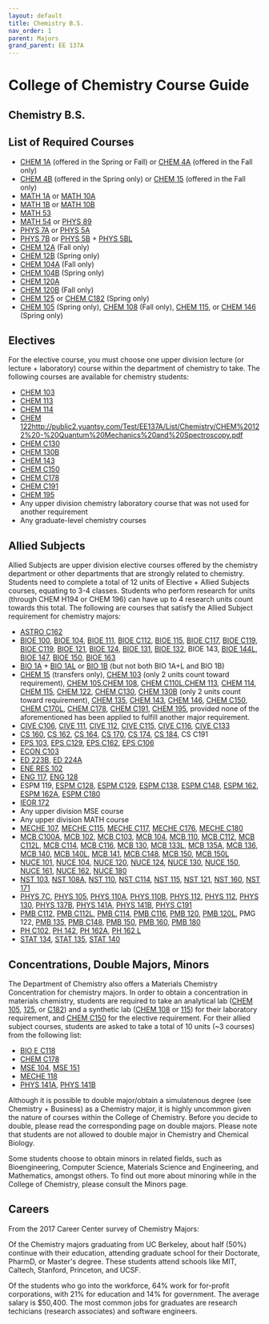 ```yaml
---
layout: default
title: Chemistry B.S.
nav_order: 1
parent: Majors
grand_parent: EE 137A
---
```


# College of Chemistry Course Guide

## Chemistry B.S.

## List of Required Courses

- [CHEM 1A](http://public2.yuantsy.com/Test/EE137A/List/Chemistry/CHEM%201A%20-%20General%20Chemistry.pdf) (offered in the Spring or Fall) or [CHEM 4A](http://public2.yuantsy.com/Test/EE137A/List/Chemistry/CHEM%204A%20-%20General%20Chemistry%20and%20Quantitative%20Analysis.pdf) (offered in the Fall only)
- [CHEM 4B](http://public2.yuantsy.com/Test/EE137A/List/Chemistry/Chem%204B%20-%20General%20Chemistry%20and%20Quantitative%20Analysis.pdf) (offered in the Spring only) or [CHEM 15](http://public2.yuantsy.com/Test/EE137A/List/Chemistry/15Course%20Title.pdf) (offered in the Fall only)
- [MATH 1A](http://public2.yuantsy.com/Test/EE137A/Mathematics/Math%201A%20-%20Calculus.pdf) or [MATH 10A](http://public2.yuantsy.com/Test/EE137A/Mathematics/MATH%2010A%20-%20Methods%20of%20Mathematics_%20Calculus%2C%20Statistics%2C%20and%20Combinatorics%20%28I%29.pdf)
- [MATH 1B](http://public2.yuantsy.com/Test/EE137A/Mathematics/MATH%201B%20-%20Calculus.pdf) or [MATH 10B](http://public2.yuantsy.com/Test/EE137A/Mathematics/MATH%2010A%20-%20Methods%20of%20Mathematics_%20Calculus%2C%20Statistics%2C%20and%20Combinatorics%20%28I%29.pdf)
- [MATH 53](http://public2.yuantsy.com/Test/EE137A/Mathematics/MATH%2010A%20-%20Methods%20of%20Mathematics_%20Calculus%2C%20Statistics%2C%20and%20Combinatorics%20%28I%29.pdf)
- [MATH 54](http://public2.yuantsy.com/Test/EE137A/Mathematics/MATH%2010A%20-%20Methods%20of%20Mathematics_%20Calculus%2C%20Statistics%2C%20and%20Combinatorics%20%28I%29.pdf) or [PHYS 89](http://public2.yuantsy.com/Test/EE137A/Physics/PHYS%2089%20-%20Introduction%20to%20Mathematical%20Physics.pdf)
- [PHYS 7A](http://public2.yuantsy.com/Test/EE137A/Physics/PHYS%207A%20-%20Physics%20for%20Scientists%20and%20Engineers.pdf) or [PHYS 5A](http://public2.yuantsy.com/Test/EE137A/Physics/PHYS%205A%20-%20Introductory%20Mechanics%20and%20Relativity.pdf)
- [PHYS 7B](http://public2.yuantsy.com/Test/EE137A/Physics/PHYS%207B%20-%20Physics%20for%20Scientists%20and%20Engineers.pdf) or [PHYS 5B](http://public2.yuantsy.com/Test/EE137A/Physics/PHYS%205B%20-%20Introductory%20Electromagnetism%2C%20Waves%2C%20and%20Optics.pdf) + [PHYS 5BL](http://public2.yuantsy.com/Test/EE137A/Physics/PHYS%205BL%20-%20Introduction%20to%20Experimental%20Physics%20I.pdf)
- [CHEM 12A](http://public2.yuantsy.com/Test/EE137A/List/Chemistry/CHEM%2012A%20-%20Organic%20Chemistry%20%281%29.pdf) (Fall only)
- [CHEM 12B](http://public2.yuantsy.com/Test/EE137A/List/Chemistry/CHEM%2012B%20-%20Organic%20Chemistry%20%282%29.pdf) (Spring only)
- [CHEM 104A](http://public2.yuantsy.com/Test/EE137A/List/Chemistry/CHEM%2096%20-%20Introduction%20to%20Research%20and%20Study%20in%20the%20College%20of%20Chemistry.pdf) (Fall only)
- [CHEM 104B](http://public2.yuantsy.com/Test/EE137A/List/Chemistry/CHEM%20104B%20-%20Advanced%20Inorganic%20Chemistry%20%282%29.pdf) (Spring only)
- [CHEM 120A](http://public2.yuantsy.com/Test/EE137A/List/Chemistry/CHEM%20120A%20-%20Physical%20Chemistry%20%28Quantum%20Mechanics%29.pdf)
- [CHEM 120B](http://public2.yuantsy.com/Test/EE137A/List/Chemistry/CHEM%20120B%20-%20Physical%20Chemistry%20%28Statistical%20Mechanics%29.pdf) (Fall only)
- [CHEM 125](http://public2.yuantsy.com/Test/EE137A/List/Chemistry/CHEM%20125%20-%20Physical%20Chemistry%20Laboratory.pdf) or [CHEM C182](http://public2.yuantsy.com/Test/EE137A/List/Chemistry/CHEM%20C182_EPS%20C182%20-%20Atmospheric%20Chemistry%20and%20Physics%20Laboratory.pdf) (Spring only)
- [CHEM 105](http://public2.yuantsy.com/Test/EE137A/List/Chemistry/CHEM%20105%20-%20Instrumental%20Analysis%20Laboratory.pdf) (Spring only), [CHEM 108](http://public2.yuantsy.com/Test/EE137A/Majors/CHEM%20108%20Inorganic%20Synthesis%20Laboratory.pdf) (Fall only), [CHEM 115](http://public2.yuantsy.com/Test/EE137A/List/Chemistry/115Course%20Title.pdf), or [CHEM 146](http://public2.yuantsy.com/Test/EE137A/List/Chemistry/CHEM%20146%20-%20Radiochemical%20Methods%20in%20Nuclear%20Technology%20and%20Forensics.pdf) (Spring only)

## Electives

For the elective course, you must choose one upper division lecture (or lecture + laboratory) course within the department of chemistry to take. The following courses are available for chemistry students:

- [CHEM 103](http://public2.yuantsy.com/Test/EE137A/List/Chemistry/CHEM%2096%20-%20Introduction%20to%20Research%20and%20Study%20in%20the%20College%20of%20Chemistry.pdf)
- [CHEM 113](http://public2.yuantsy.com/Test/EE137A/List/Chemistry/CHEM%20113%20-%20Advanced%20Mechanistic%20Organic%20Chemistry.pdf)
- [CHEM 114](http://public2.yuantsy.com/Test/EE137A/List/Chemistry/114Course%20Title.pdf)
- [CHEM 122]()http://public2.yuantsy.com/Test/EE137A/List/Chemistry/CHEM%20122%20-%20Quantum%20Mechanics%20and%20Spectroscopy.pdf
- [CHEM C130](http://public2.yuantsy.com/Test/EE137A/List/Chemistry/CHEM%20C130_MCB%20C100A%20-%20Biophysical%20Chemistry_%20Physical%20Principles%20and%20the%20Molecules%20of%20Life.pdf)
- [CHEM 130B](http://public2.yuantsy.com/Test/EE137A/List/Chemistry/CHEM%20125%20-%20Physical%20Chemistry%20Laboratory.pdf)
- [CHEM 143](http://public2.yuantsy.com/Test/EE137A/List/Chemistry/CHEM%20143%20-%20Nuclear%20Chemistry.pdf)
- [CHEM C150](http://public2.yuantsy.com/Test/EE137A/List/Chemistry/CHEM%20C150%20-%20Introduction%20to%20Materials%20Chemistry.pdf)
- [CHEM C178](http://public2.yuantsy.com/Test/EE137A/List/Chemistry/CBE%20C178_CHEM%20C178%20-%20Polymer%20Science%20and%20Technology.pdf)
- [CHEM C191](http://public2.yuantsy.com/Test/EE137A/List/Chemistry/CHEM%20C191_CS%20C191_PHYS%20C191%20-%20Quantum%20Information%20Science%20and%20Technology.pdf)
- [CHEM 195](http://public2.yuantsy.com/Test/EE137A/List/Chemistry/chem195Course%20Title.pdf)
- Any upper division chemistry laboratory course that was not used for another requirement
- Any graduate-level chemistry courses

## Allied Subjects

Allied Subjects are upper division elective courses offered by the chemistry department or other departments that are strongly related to chemistry. Students need to complete a total of 12 units of Elective + Allied Subjects courses, equating to 3-4 classes. Students who perform research for units (through CHEM H194 or CHEM 196) can have up to 4 research units count towards this total. The following are courses that satisfy the Allied Subject requirement for chemistry majors:

- [ASTRO C162](http://public2.yuantsy.com/Test/EE137A/List/Astronomy/ASTRO%20C162_EPS%20C162%20-%20Planetary%20Astrophysics.pdf)
- [BIOE 100](http://public2.yuantsy.com/Test/EE137A/List/Bioengineering/BioE%20100%20-%20Ethics%20in%20Science%20and%20Engineering.pdf), [BIOE 104](http://public2.yuantsy.com/Test/EE137A/List/Bioengineering/BIOE%20104%20-%20Biological%20Transport%20Phenomena.pdf), [BIOE 111](http://public2.yuantsy.com/Test/EE137A/List/Bioengineering/BIOE%20111%20-%20Functional%20Biomaterials%20Development%20and%20Characterization.pdf), [BIOE C112](http://public2.yuantsy.com/Test/EE137A/List/Bioengineering/BIOE%20C112_MECHE%20C115%20-%20Molecular%20Biomechanics%20and%20Mechanobiology%20of%20the%20Cell.pdf), [BIOE 115](http://public2.yuantsy.com/Test/EE137A/List/Bioengineering/BIOE%20C112_MECHE%20C115%20-%20Molecular%20Biomechanics%20and%20Mechanobiology%20of%20the%20Cell.pdf), [BIOE C117](http://public2.yuantsy.com/Test/EE137A/List/Bioengineering/BIOE%20C117_MECHE%20C117%20-%20Structural%20Aspects%20of%20Biomaterials.pdf), [BIOE C119](http://public2.yuantsy.com/Test/EE137A/List/Bioengineering/BIOE%20C119_MECHE%20C176%20-%20Orthopedic%20Biomechanics.pdf), [BIOE C119](http://public2.yuantsy.com/Test/EE137A/List/Bioengineering/BIOE%20C119_MECHE%20C176%20-%20Orthopedic%20Biomechanics.pdf), [BIOE 121](http://public2.yuantsy.com/Test/EE137A/List/Bioengineering/BIOE%20121%20-%20BioMEMS%20and%20Medical%20Devices.pdf), [BIOE 124](http://public2.yuantsy.com/Test/EE137A/List/Bioengineering/BIO%20124%20-%20Basic%20Principles%20of%20Drug%20Delivery.pdf), [BIOE 131](http://public2.yuantsy.com/Test/EE137A/List/Bioengineering/BIOE%20131%20-%20Introduction%20to%20Computational%20Molecular%20and%20Cell%20Biology.pdf), [BIOE 132](http://public2.yuantsy.com/Test/EE137A/List/Bioengineering/BIOE%20132%20-%20Genetic%20Devices.pdf), BIOE 143, [BIOE 144L](http://public2.yuantsy.com/Test/EE137A/List/Bioengineering/BIOE%20140L%20-%20Synthetic%20Biology%20Laboratory.pdf), [BIOE 147](http://public2.yuantsy.com/Test/EE137A/List/Bioengineering/BIOE%20147%20-%20Principles%20of%20Synthetic%20Biology.pdf), [BIOE 150](http://public2.yuantsy.com/Test/EE137A/List/Bioengineering/BIOE%20150%20-%20Introduction%20of%20Bionanoscience%20and%20Bionanotechnology.pdf), [BIOE 163](http://public2.yuantsy.com/Test/EE137A/List/Bioengineering/BIOE%20163%20-%20Principles%20of%20Molecular%20and%20Cellular%20Biophotonics.pdf)
- [BIO 1A](http://public2.yuantsy.com/Test/EE137A/List/Biology/BIO%201A%20-%20General%20Biology%20Lecture.pdf) + [BIO 1AL](http://public2.yuantsy.com/Test/EE137A/List/Biology/BIO%201A%20-%20General%20Biology%20Lecture.pdf) or [BIO 1B](http://public2.yuantsy.com/Test/EE137A/List/Biology/BIO%201B%20-%20General%20Biology%20Lecture%20and%20Laboratory.pdf) (but not both BIO 1A+L and BIO 1B)
- [CHEM 15](http://public2.yuantsy.com/Test/EE137A/List/Chemistry/15Course%20Title.pdf) (transfers only), [CHEM 103](http://public2.yuantsy.com/Test/EE137A/List/Chemistry/CHEM%2096%20-%20Introduction%20to%20Research%20and%20Study%20in%20the%20College%20of%20Chemistry.pdf) (only 2 units count toward requirement), [CHEM 105](http://public2.yuantsy.com/Test/EE137A/List/Chemistry/CHEM%20105%20-%20Instrumental%20Analysis%20Laboratory.pdf),[CHEM 108](http://public2.yuantsy.com/Test/EE137A/Majors/CHEM%20108%20Inorganic%20Synthesis%20Laboratory.pdf), [CHEM C110L](http://public2.yuantsy.com/Test/EE137A/List/Chemistry/CHEM%20C110L_MCB%20C110L%20%E2%80%93%20GENERAL%20BIOCHEMISTRY%20AND%20MOLECULAR%20BIOLOGY%20LABORATORY.pdf),[CHEM 113](http://public2.yuantsy.com/Test/EE137A/List/Chemistry/CHEM%20113%20-%20Advanced%20Mechanistic%20Organic%20Chemistry.pdf), [CHEM 114](http://public2.yuantsy.com/Test/EE137A/List/Chemistry/114Course%20Title.pdf), [CHEM 115](http://public2.yuantsy.com/Test/EE137A/List/Chemistry/115Course%20Title.pdf), [CHEM 122](http://public2.yuantsy.com/Test/EE137A/List/Chemistry/CHEM%20122%20-%20Quantum%20Mechanics%20and%20Spectroscopy.pdf), [CHEM C130](http://public2.yuantsy.com/Test/EE137A/List/Chemistry/CHEM%20C130_MCB%20C100A%20-%20Biophysical%20Chemistry_%20Physical%20Principles%20and%20the%20Molecules%20of%20Life.pdf), [CHEM 130B](http://public2.yuantsy.com/Test/EE137A/List/Chemistry/CHEM%20125%20-%20Physical%20Chemistry%20Laboratory.pdf) (only 2 units count toward requirement), [CHEM 135](http://public2.yuantsy.com/Test/EE137A/List/Chemistry/Chem%20135%20-%20Chemical%20Biology.pdf), [CHEM 143](http://public2.yuantsy.com/Test/EE137A/List/Chemistry/CHEM%20143%20-%20Nuclear%20Chemistry.pdf), [CHEM 146](http://public2.yuantsy.com/Test/EE137A/List/Chemistry/CHEM%20146%20-%20Radiochemical%20Methods%20in%20Nuclear%20Technology%20and%20Forensics.pdf), [CHEM C150](http://public2.yuantsy.com/Test/EE137A/List/Chemistry/CHEM%20C150%20-%20Introduction%20to%20Materials%20Chemistry.pdf), [CHEM C170L](http://public2.yuantsy.com/Test/EE137A/List/Chemistry/CBE%20C170L_CHEM%20C170L%20-%20Biochemical%20Engineering%20Laboratory.pdf), [CHEM C178](http://public2.yuantsy.com/Test/EE137A/List/Chemistry/CBE%20C178_CHEM%20C178%20-%20Polymer%20Science%20and%20Technology.pdf), [CHEM C191](http://public2.yuantsy.com/Test/EE137A/List/Chemistry/CHEM%20C191_CS%20C191_PHYS%20C191%20-%20Quantum%20Information%20Science%20and%20Technology.pdf), [CHEM 195](http://public2.yuantsy.com/Test/EE137A/List/Chemistry/chem195Course%20Title.pdf), provided none of the aforementioned has been applied to fulfill another major requirement.
- [CIVE C106](http://public2.yuantsy.com/Test/EE137A/List/CivilandEnvironmentalEngineering/CIVE%20C106_EPS%20C180_ESPM%20C180%20-%20Air%20Pollution.pdf), [CIVE 111](http://public2.yuantsy.com/Test/EE137A/List/CivilandEnvironmentalEngineering/CIVE%20111%20-%20Environmental%20Engineering.pdf), [CIVE 112](http://public2.yuantsy.com/Test/EE137A/List/CivilandEnvironmentalEngineering/CIVE%20112%20-%20Environmental%20Engineering%20Design.pdf), [CIVE C115](http://public2.yuantsy.com/Test/EE137A/List/CivilandEnvironmentalEngineering/CIVE%20115%20-%20Water%20Chemistry.pdf), [CIVE C116](http://public2.yuantsy.com/Test/EE137A/List/CivilandEnvironmentalEngineering/CIVE%20C116%20_ESPM%20C128%20-%20Chemistry%20of%20Soils.pdf), [CIVE C133](http://public2.yuantsy.com/Test/EE137A/List/CivilandEnvironmentalEngineering/CIVE%20124%20-%20Structural%20Design%20in%20Timber.pdf)
- [CS 160](http://public2.yuantsy.com/Test/EE137A/List/ComputerScience/CS%20160%20-%20User%20Interface%20Design%20and%20Development.pdf), [CS 162](http://public2.yuantsy.com/Test/EE137A/List/ComputerScience/CS%20162%20-%20Operating%20Systems%20and%20System%20Programming.pdf), [CS 164](http://public2.yuantsy.com/Test/EE137A/List/ComputerScience/CS%20164%20-%20Programming%20Languiaces%20and%20Compilers.pdf), [CS 170](http://public2.yuantsy.com/Test/EE137A/List/ComputerScience/CS%20170%20-%20Efficient%20Algorithms%20and%20Intractable%20Problems.pdf), [CS 174](http://public2.yuantsy.com/Test/EE137A/List/ComputerScience/CS%20174%20-%20Combinatorics%20and%20Discrete%20Probability.pdf), [CS 184](http://public2.yuantsy.com/Test/EE137A/List/ComputerScience/CS%20184%20-%20Foundations%20of%20Computer%20Graphics.pdf), CS C191
- [EPS 103](http://public2.yuantsy.com/Test/EE137A/List/EarthandPlanetaryScience/EPS%20103%20-%20Introduction%20to%20Aquatic%20and%20Marine%20Geochemistry.pdf), [EPS C129](http://public2.yuantsy.com/Test/EE137A/List/EarthandPlanetaryScience/EPS%20C129_ESPM%20C129%20-%20Biometerology.pdf), [EPS C162](http://public2.yuantsy.com/Test/EE137A/List/EarthandPlanetaryScience/EPS%20130%20-%20Strong%20Motion%20Seismology.pdf), [EPS C106](http://public2.yuantsy.com/Test/EE137A/List/EarthandPlanetaryScience/CIVE%20C106_EPS%20C180_ESPM%20C180%20-%20Air%20Pollution.pdf)
- [ECON C103](http://public2.yuantsy.com/Test/EE137A/List/Economics/ECON%20C103_MATH%20C103%20-%20Introduction%20to%20Mathematical%20Economics.pdf)
- [ED 223B](http://public2.yuantsy.com/Test/EE137A/List/Education/EDUC%20223B%20-%20Special%20Problems%20in%20Mathematics%2C%20Science%2C%20and%20Technology%20Education.pdf), [ED 224A](http://public2.yuantsy.com/Test/EE137A/List/Education/EDUC%20224A%20-%20Mathematical%20Thinking%20and%20Problem%20Solving.pdf)
- [ENE RES 102](http://public2.yuantsy.com/Test/EE137A/List/EnergyandResourcesGroup/ENE%20RES%20102%20-%20Quantitative%20Aspects%20of%20Global%20Environmental%20Problems.pdf)
- [ENG 117](http://public2.yuantsy.com/Test/EE137A/List/Engineering/E%20117%20-%20Methods%20of%20Engineering%20Analysis.pdf), [ENG 128](http://public2.yuantsy.com/Test/EE137A/List/Engineering/E%20128%20-%20Advanced%20Engineering%20Design%20Graphics.pdf)
- ESPM 119, [ESPM C128](http://public2.yuantsy.com/Test/EE137A/List/EnvironmentalSciencePolicyandManagement/128Course%20Title.pdf), [ESPM C129](http://public2.yuantsy.com/Test/EE137A/List/EnvironmentalSciencePolicyandManagement/128Course%20Title.pdf), [ESPM C138](http://public2.yuantsy.com/Test/EE137A/List/EnvironmentalSciencePolicyandManagement/ESPM%20C138_MCB%20C114_PMB%20C114%20-%20Introduction%20to%20Comparative%20Virology.pdf), [ESPM C148](http://public2.yuantsy.com/Test/EE137A/List/EnvironmentalSciencePolicyandManagement/148Course%20Title.pdf), [ESPM 162](http://public2.yuantsy.com/Test/EE137A/List/EnvironmentalSciencePolicyandManagement/ESPM%20162%20-%20Bioethics%20and%20Society.pdf), [ESPM 162A](http://public2.yuantsy.com/Test/EE137A/List/EnvironmentalSciencePolicyandManagement/ESPM%20162A%20-%20Health%2C%20Medicine%2C%20Society%20and%20Environment.pdf), [ESPM C180](http://public2.yuantsy.com/Test/EE137A/List/EnvironmentalSciencePolicyandManagement/180CIVE%20C106_EPS%20C180_ESPM%20C180%20-%20Air%20Pollution.pdf)
- [IEOR 172](http://public2.yuantsy.com/Test/EE137A/List/IndustrialEngineeringandOperationsResearch/IEOR%20172%20-%20Technology%20Firm%20Leadership.pdf)
- Any upper division MSE course
- Any upper division MATH course
- [MECHE 107](http://public2.yuantsy.com/Test/EE137A/MechanicalEngineering/MECHE%20107%20-%20Mechanical%20Engineering%20Laboratory.pdf), [MECHE C115](http://public2.yuantsy.com/Test/EE137A/MechanicalEngineering/BIOE%20C112_MECHE%20C115%20-%20Molecular%20Biomechanics%20and%20Mechanobiology%20of%20the%20Cell.pdf), [MECHE C117](http://public2.yuantsy.com/Test/EE137A/MechanicalEngineering/BIOE%20C117_MECHE%20C117%20-%20Structural%20Aspects%20of%20Biomaterials.pdf), [MECHE C176](http://public2.yuantsy.com/Test/EE137A/MechanicalEngineering/BIOE%20C119_MECHE%20C176%20-%20Orthopedic%20Biomechanics.pdf), [MECHE C180](http://public2.yuantsy.com/Test/EE137A/MechanicalEngineering/CIVE%20C133_MECHE%20C180%20-%20Engineering%20Analysis%20Using%20the%20Finite%20Element%20Method.pdf)
- [MCB C100A](http://public2.yuantsy.com/Test/EE137A/MolecularandCellBiology/CHEM%20C130_MCB%20C100A%20-%20Biophysical%20Chemistry_%20Physical%20Principles%20and%20the%20Molecules%20of%20Life.pdf), [MCB 102](http://public2.yuantsy.com/Test/EE137A/MolecularandCellBiology/MCB%20102%20-%20Survey%20of%20the%20Principles%20of%20Biochemistry%20and%20Molecular%20Biology.pdf), [MCB C103](http://public2.yuantsy.com/Test/EE137A/Majors/MCB%20C103_PH%20C102_PMB%20C103%20-%20Bacterial%20Pathogenesis.pdf), [MCB 104](http://public2.yuantsy.com/Test/EE137A/MolecularandCellBiology/MCB%20104%20-%20Genetics%2C%20Genomics%2C%20and%20Cell%20Biology.pdf), [MCB 110](http://public2.yuantsy.com/Test/EE137A/MolecularandCellBiology/MCB%20110%20-%20Molecular%20Biology_%20Macromolecular%20Synthesis%20and%20Cellular%20Function.pdf), [MCB C112](http://public2.yuantsy.com/Test/EE137A/MolecularandCellBiology/MCB%20C112_PMB%20C112%20-%20General%20Microbiology.pdf), [MCB C112L](http://public2.yuantsy.com/Test/EE137A/MolecularandCellBiology/MCB%20112L_PMB%20C112L%20-%20General%20Microbiology%20Laboratory.pdf), [MCB C114](http://public2.yuantsy.com/Test/EE137A/MolecularandCellBiology/ESPM%20C138_MCB%20C114_PMB%20C114%20-%20Introduction%20to%20Comparative%20Virology.pdf), [MCB C116](http://public2.yuantsy.com/Test/EE137A/MolecularandCellBiology/MCB%20C116_PMB%20C116%20-%20Microbial%20Diversity.pdf), [MCB 130](http://public2.yuantsy.com/Test/EE137A/MolecularandCellBiology/CHEM%20C130_MCB%20C100A%20-%20Biophysical%20Chemistry_%20Physical%20Principles%20and%20the%20Molecules%20of%20Life.pdf), [MCB 133L](http://public2.yuantsy.com/Test/EE137A/MolecularandCellBiology/MCB%20133L%20-%20Physiology%20and%20Cell%20Biology%20Laboratory.pdf), [MCB 135A](http://public2.yuantsy.com/Test/EE137A/MolecularandCellBiology/MCB%20135A%20-%20Topics%20in%20Cell%20and%20Developmental%20Biology_%20Molecular%20Endocrinology.pdf), [MCB 136](http://public2.yuantsy.com/Test/EE137A/MolecularandCellBiology/MCB%20136%20-%20Physiology.pdf), [MCB 140](http://public2.yuantsy.com/Test/EE137A/MolecularandCellBiology/MCB%20140%20-%20General%20Genetics.pdf), [MCB 140L](http://public2.yuantsy.com/Test/EE137A/MolecularandCellBiology/MCB%20140L%20-%20Genetics%20Laboratory.pdf), [MCB 141](http://public2.yuantsy.com/Test/EE137A/MolecularandCellBiology/MCB%20141%20-%20Developmental%20Biology.pdf), [MCB C148](http://public2.yuantsy.com/Test/EE137A/MolecularandCellBiology/MCB%20C148_PMB%20C148%20-%20Microbial%20Genomics%20and%20Genetics.pdf), [MCB 150](http://public2.yuantsy.com/Test/EE137A/MolecularandCellBiology/MCB%20150%20-%20Molecular%20Immunology.pdf), [MCB 150L](http://public2.yuantsy.com/Test/EE137A/MolecularandCellBiology/MCB%20150L%20-%20Immunology%20Laboratory.pdf)
- [NUCE 101](http://public2.yuantsy.com/Test/EE137A/NuclearEngineering/NUCE%20101%20-%20Nuclear%20Reactions%20and%20Radiation.pdf), [NUCE 104](http://public2.yuantsy.com/Test/EE137A/NuclearEngineering/NUCE%20104%20-%20Radiation%20Detection%20and%20Nuclear%20Instrumentation%20Laboratory.pdf), [NUCE 120](http://public2.yuantsy.com/Test/EE137A/NuclearEngineering/NUCE%20120%20-%20Nuclear%20Materials.pdf), [NUCE 124](http://public2.yuantsy.com/Test/EE137A/NuclearEngineering/NUCE%20124%20-%20Radioactive%20Waste%20Management.pdf), [NUCE 130](http://public2.yuantsy.com/Test/EE137A/NuclearEngineering/NUCE%20130%20-%20Analytical%20Methods%20for%20Non-proliferation.pdf), [NUCE 150](http://public2.yuantsy.com/Test/EE137A/NuclearEngineering/NUCE%20150%20-%20Introduction%20to%20Nucelar%20Reactor%20Theory.pdf), [NUCE 161](http://public2.yuantsy.com/Test/EE137A/NuclearEngineering/NUCE%20161%20-%20Nuclear%20Power%20Engieering.pdf), [NUCE 162](http://public2.yuantsy.com/Test/EE137A/NuclearEngineering/NUCE%20162%20-%20Radiation%20Biophysics%20and%20Dosimetry.pdf), [NUCE 180](http://public2.yuantsy.com/Test/EE137A/NuclearEngineering/NUCE%20180%20-%20Introduction%20to%20Controlled%20Fusion.pdf)
- [NST 103](http://public2.yuantsy.com/Test/EE137A/NutritionalScienceandToxicology/NST%20103%20-%20Nutrient%20Function%20and%20Metabolism.pdf), [NST 108A](http://public2.yuantsy.com/Test/EE137A/NutritionalScienceandToxicology/NST%20108A%20-%20Introduction%20and%20Application%20of%20Food%20Science.pdf), [NST 110](http://public2.yuantsy.com/Test/EE137A/NutritionalScienceandToxicology/NST%20110%20-%20Toxicology.pdf), [NST C114](http://public2.yuantsy.com/Test/EE137A/NutritionalScienceandToxicology/114Course%20Title.pdf), [NST 115](http://public2.yuantsy.com/Test/EE137A/NutritionalScienceandToxicology/NST%20115%20-%20Principles%20of%20Drug%20Action.pdf), [NST 121](http://public2.yuantsy.com/Test/EE137A/NutritionalScienceandToxicology/NST%20121%20-%20Computation%20Toxicology.pdf), [NST 160](http://public2.yuantsy.com/Test/EE137A/NutritionalScienceandToxicology/NST%20160%20-%20Metabolic%20Bases%20of%20Human%20Health%20and%20Diseases.pdf), [NST 171](http://public2.yuantsy.com/Test/EE137A/NutritionalScienceandToxicology/NST%20171%20-%20Nutrition%20and%20Toxicology%20Laboratory.pdf)
- [PHYS 7C](http://public2.yuantsy.com/Test/EE137A/Physics/PHYS%207C%20-%20Physics%20for%20Scientists%20and%20Engineers%20%28III%29.pdf), [PHYS 105](http://public2.yuantsy.com/Test/EE137A/Physics/PHYS%20105%20-%20Analytic%20Mechanics.pdf), [PHYS 110A](http://public2.yuantsy.com/Test/EE137A/Physics/PHYS%20110A%20-%20Electromagnetism%20and%20Optics.pdf), [PHYS 110B](http://public2.yuantsy.com/Test/EE137A/Physics/PHYS%20110B%20-%20Electromagnetism%20and%20Optics.pdf), [PHYS 112](http://public2.yuantsy.com/Test/EE137A/Physics/PHYS%20112%20-%20Introduction%20to%20Statistical%20and%20Thermal%20Physics.pdf), [PHYS 112](http://public2.yuantsy.com/Test/EE137A/Physics/PHYS%20112%20-%20Introduction%20to%20Statistical%20and%20Thermal%20Physics.pdf), [PHYS 130](http://public2.yuantsy.com/Test/EE137A/Physics/PHYS%20130%20-%20Quantum%20and%20Nonlinear%20Optics.pdf), [PHYS 137B](http://public2.yuantsy.com/Test/EE137A/Physics/PHYS%20137A%20-%20Quantum%20Mechanics.pdf), [PHYS 141A](http://public2.yuantsy.com/Test/EE137A/Physics/PHYS%20141A%20-%20Solid%20State%20Physics.pdf), [PHYS 141B](http://public2.yuantsy.com/Test/EE137A/Physics/PHYS%20141B%20-%20Solid%20State%20Physics.pdf), [PHYS C191](http://public2.yuantsy.com/Test/EE137A/Majors/CHEM%20C191_CS%20C191_PHYS%20C191%20-%20Quantum%20Information%20Science%20and%20Technology.pdf)
- [PMB C112](http://public2.yuantsy.com/Test/EE137A/PlantandMicrobialBiology/MCB%20112L_PMB%20C112L%20-%20General%20Microbiology%20Laboratory.pdf), [PMB C112L](httphttp://public2.yuantsy.com/Test/EE137A/PlantandMicrobialBiology/PMB%20120L%20-%20Laboratory%20for%20Biology%20of%20Algae.pdf://public2.yuantsy.com/Test/EE137A/PlantandMicrobialBiology/MCB%20112L_PMB%20C112L%20-%20General%20Microbiology%20Laboratory.pdf), [PMB C114](http://public2.yuantsy.com/Test/EE137A/PlantandMicrobialBiology/ESPM%20C138_MCB%20C114_PMB%20C114%20-%20Introduction%20to%20Comparative%20Virology.pdf), [PMB C116](http://public2.yuantsy.com/Test/EE137A/PlantandMicrobialBiology/MCB%20C116_PMB%20C116%20-%20Microbial%20Diversity.pdf), [PMB 120](http://public2.yuantsy.com/Test/EE137A/PlantandMicrobialBiology/PMB%20120%20-%20Biology%20of%20Algae.pdf), [PMB 120L](http://public2.yuantsy.com/Test/EE137A/PlantandMicrobialBiology/PMB%20120L%20-%20Laboratory%20for%20Biology%20of%20Algae.pdf), PMG 122, [PMB 135](http://public2.yuantsy.com/Test/EE137A/PlantandMicrobialBiology/PMB%20135%20-%20Physiology%20and%20Biochemistry%20of%20Plants.pdf), [PMB C148](http://public2.yuantsy.com/Test/EE137A/PlantandMicrobialBiology/MCB%20C148_PMB%20C148%20-%20Microbial%20Genomics%20and%20Genetics.pdf), [PMB 150](http://public2.yuantsy.com/Test/EE137A/PlantandMicrobialBiology/PMB%20150%20-%20Plant%20Cell%20Biology.pdf), [PMB 160](http://public2.yuantsy.com/Test/EE137A/PlantandMicrobialBiology/PMB%20160%20-%20Plant%20Molecular%20Genetics.pdf), [PMB 180](http://public2.yuantsy.com/Test/EE137A/PlantandMicrobialBiology/PMB%20180%20-%20Environmental%20Plant%20Biology.pdf)
- [PH C102](http://public2.yuantsy.com/Test/EE137A/PublicHealth/MCB%20C103_PH%20C102_PMB%20C103%20-%20Bacterial%20Pathogenesis.pdf), [PH 142](http://public2.yuantsy.com/Test/EE137A/PublicHealth/PH%20142%20-%20Introduction%20to%20Probability%20and%20Statistics%20in%20Biology%20and%20Public%20Health.pdf), [PH 162A](http://public2.yuantsy.com/Test/EE137A/PublicHealth/PH%20162A%20-%20Public%20Health%20Microbiology%20Lecture.pdf), [PH 162 L](http://public2.yuantsy.com/Test/EE137A/PublicHealth/PH%20162L%20-%20Public%20Health%20Microbiology%20Laboratory.pdf)
- [STAT 134](http://public2.yuantsy.com/Test/EE137A/Statistics/STAT%20134%20-%20Concepts%20of%20Probability.pdf), [STAT 135](http://public2.yuantsy.com/Test/EE137A/Statistics/STAT%20135%20-%20Concepts%20of%20Statistics.pdf), [STAT 140](http://public2.yuantsy.com/Test/EE137A/Statistics/STAT%20140%20-%20Probability%20for%20Data%20Science.pdf)

## Concentrations, Double Majors, Minors

The Department of Chemistry also offers a Materials Chemistry Concentration for chemistry majors. In order to obtain a concentration in materials chemistry, students are required to take an analytical lab ([CHEM 105](http://public2.yuantsy.com/Test/EE137A/List/Chemistry/CHEM%20105%20-%20Instrumental%20Analysis%20Laboratory.pdf), [125](http://public2.yuantsy.com/Test/EE137A/List/Chemistry/CHEM%20125%20-%20Physical%20Chemistry%20Laboratory.pdf), or [C182](http://public2.yuantsy.com/Test/EE137A/List/Chemistry/CHEM%20C182_EPS%20C182%20-%20Atmospheric%20Chemistry%20and%20Physics%20Laboratory.pdf)) and a synthetic lab ([CHEM 108](http://public2.yuantsy.com/Test/EE137A/Majors/CHEM%20108%20Inorganic%20Synthesis%20Laboratory.pdf) or [115](http://public2.yuantsy.com/Test/EE137A/List/Chemistry/115Course%20Title.pdf)) for their laboratory requirement, and [CHEM C150](http://public2.yuantsy.com/Test/EE137A/List/Chemistry/CHEM%20C150%20-%20Introduction%20to%20Materials%20Chemistry.pdf) for the elective requirement. For their allied subject courses, students are asked to take a total of 10 units (~3 courses) from the following list:

- [BIO E C118](http://public2.yuantsy.com/Test/EE137A/List/Bioengineering/BIOE%20C118_MSE%20C118%20-%20Biological%20Performance%20of%20Materials.pdf)
- [CHEM C178](http://public2.yuantsy.com/Test/EE137A/List/Chemistry/CBE%20C178_CHEM%20C178%20-%20Polymer%20Science%20and%20Technology.pdf)
- [MSE 104](http://public2.yuantsy.com/Test/EE137A/ListMaterialsScienceandEngineering/MSE%20104%20-%20Materials%20Characterization.pdf), [MSE 151](http://public2.yuantsy.com/Test/EE137A/ListMaterialsScienceandEngineering/MSE%20151%20-%20Polymeric%20Materials.pdf)
- [MECHE 118](http://public2.yuantsy.com/Test/EE137A/MechanicalEngineering/MECHE%20118%20-%20Introduction%20to%20Nanotechnology.pdf)
- [PHYS 141A](http://public2.yuantsy.com/Test/EE137A/Physics/PHYS%20141A%20-%20Solid%20State%20Physics.pdf), [PHYS 141B](http://public2.yuantsy.com/Test/EE137A/Physics/PHYS%20141B%20-%20Solid%20State%20Physics.pdf)

Although it is possible to double major/obtain a simulatenous degree (see Chemistry + Business) as a Chemistry major, it is highly uncommon given the nature of courses within the College of Chemistry. Before you decide to double, please read the corresponding page on double majors. Please note that students are not allowed to double major in Chemistry and Chemical Biology.

Some students choose to obtain minors in related fields, such as Bioengineering, Computer Science, Materials Science and Engineering, and Mathematics, amongst others. To find out more about minoring while in the College of Chemistry, please consult the Minors page.

## Careers

From the 2017 Career Center survey of Chemistry Majors:

Of the Chemistry majors graduating from UC Berkeley, about half (50%) continue with their education, attending graduate school for their Doctorate, PharmD, or Master's degree. These students attend schools like MIT, Caltech, Stanford, Princeton, and UCSF.

Of the students who go into the workforce, 64% work for for-profit corporations, with 21% for education and 14% for government. The average salary is $50,400. The most common jobs for graduates are research techicians (research associates) and software engineers.